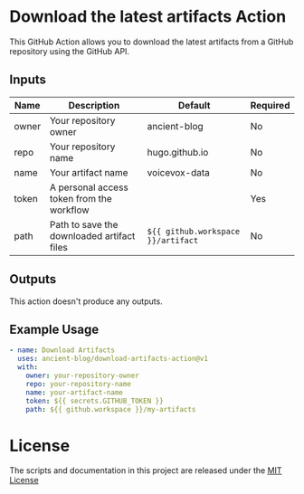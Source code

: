 # Download the latest artifacts Action

This GitHub Action allows you to download the latest artifacts from a GitHub repository using the GitHub API.

## Inputs

| Name   | Description                                 | Default           | Required |
|--------|---------------------------------------------|-------------------|----------|
| owner  | Your repository owner                      | ancient-blog      | No       |
| repo   | Your repository name                       | hugo.github.io    | No       |
| name   | Your artifact name                         | voicevox-data     | No       |
| token  | A personal access token from the workflow  |                   | Yes      |
| path   | Path to save the downloaded artifact files | `${{ github.workspace }}/artifact` | No       |

## Outputs

This action doesn't produce any outputs.

## Example Usage

```yaml
- name: Download Artifacts
  uses: ancient-blog/download-artifacts-action@v1
  with:
    owner: your-repository-owner
    repo: your-repository-name
    name: your-artifact-name
    token: ${{ secrets.GITHUB_TOKEN }}
    path: ${{ github.workspace }}/my-artifacts
```

# License

The scripts and documentation in this project are released under the [MIT License](LICENSE.md)